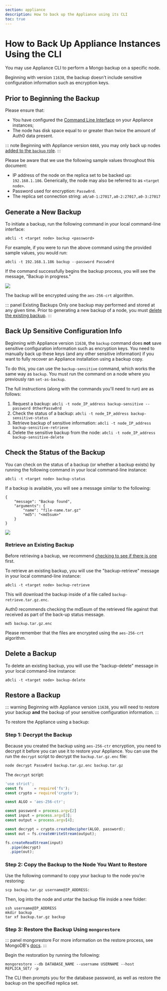 ```yaml
---
section: appliance
description: How to back up the Appliance using its CLI
toc: true
---
```


# How to Back Up Appliance Instances Using the CLI

You may use Appliance CLI to perform a Mongo backup on a specific node.

Beginning with version `11638`, the backup doesn't include sensitive configuration information such as encryption keys.

## Prior to Beginning the Backup

Please ensure that:
* You have configured the [Command Line Interface](/appliance/cli/configure-cli) on your Appliance instances;
* The node has disk space equal to or greater than twice the amount of Auth0 data present.

::: note
Beginning with Appliance version `6868`, you may only back up nodes [added to the `backup` role](/appliance/cli/adding-node-to-backup-role).
:::

Please be aware that we use the following sample values throughout this document:

* IP address of the node on the replica set to be backed up: `192.168.1.186`. Generically, the node may also be referred to as `<target node>`.
* Password used for encryption: `Passw0rd`.
* The replica set connection string: `a0/a0-1:27017,a0-2:27017,a0-3:27017`

## Generate a New Backup

To initiate a backup, run the following command in your local command-line interface:

`a0cli -t <target node> backup <password>`

For example, if you were to run the above command using the provided sample values, you would run:

`a0cli -t 192.168.1.186 backup --password Passw0rd`

If the command successfully begins the backup process, you will see the message, "Backup in progress."

![](/media/articles/appliance/cli/backup-in-progress.png)

The backup will be encrypted using the `aes-256-crt` algorithm.

::: panel Existing Backups
Only one backup may performed and stored at any given time. Prior to generating a new backup of a node, you must [delete the existing backup](#deleting-the-backup).
:::

## Back Up Sensitive Configuration Info

Beginning with Appliance version `11638`, the `backup` command does **not** save sensitive configuration information such as encryption keys. You need to manually back up these keys (and any other sensitive information) if you want to fully recover an Appliance installation using a backup copy.

To do this, you can use the `backup-sensitive` command, which works the same way as `backup`. You must run the command on a node where you previously ran `set-as-backup`.

The full instructions (along with the commands you'll need to run) are as follows:

1. Request a backup: `a0cli -t node_IP_address backup-sensitive --password 0therPassw0rd`
2. Check the status of a backup: `a0cli -t node_IP_address backup-sensitive-status`
3. Retrieve backup of sensitive information: `a0cli -t node_IP_address backup-sensitive-retrieve`
4. Delete the sensitive backup from the node: `a0cli -t node_IP_address backup-sensitive-delete`

## Check the Status of the Backup

You can check on the status of a backup (or whether a backup exists) by running the following command in your local command-line instance:

`a0cli -t <target node> backup-status`

If a backup is available, you will see a message similar to the following:

```text
{
    "message": "Backup found",
    "arguments": {
        "name": "file-name.tar.gz"
        "md5": "<md5sum>"
    }
}
```

![](/media/articles/appliance/cli/backup-available.png)

### Retrieve an Existing Backup

Before retrieving a backup, we recommend [checking to see if there is one](#checking-the-status-of-the-backup) first.

To retrieve an existing backup, you will use the "backup-retrieve" message in your local command-line instance:

`a0cli -t <target node> backup-retrieve`

This will download the backup inside of a file called `backup-retrieve.tar.gz.enc`.

Auth0 recommends checking the md5sum of the retrieved file against that received as part of the back-up status message.

```text
md5 backup.tar.gz.enc
```

Please remember that the files are encrypted using the `aes-256-crt` algorithm.

## Delete a Backup

To delete an existing backup, you will use the "backup-delete" message in your local command-line instance:

`a0cli -t <target node> backup-delete`

## Restore a Backup

::: warning
Beginning with Appliance version `11638`, you will need to restore your backup **and** the backup of your sensitive configuration information.
:::

To restore the Appliance using a backup:

### Step 1: Decrypt the Backup

Because you created the backup using `aes-256-ctr` encryption, you need to decrypt it before you can use it to restore your Appliance. You can use the run the `decrypt` script to decrypt the `backup.tar.gz.enc` file:

`node decrypt Passw0rd backup.tar.gz.enc backup.tar.gz`

The `decrypt` script:

```js
'use strict';
const fs     = require('fs');
const crypto = require('crypto');

const ALGO = 'aes-256-ctr';

const password = process.argv[2]
const input = process.argv[3];
const output = process.argv[4];

const decrypt = crypto.createDecipher(ALGO, password);
const out = fs.createWriteStream(output);

fs.createReadStream(input)
  .pipe(decrypt)
  .pipe(out);
```

### Step 2: Copy the Backup to the Node You Want to Restore

Use the following command to copy your backup to the node you're restoring:

`scp backup.tar.gz username@IP_ADDRESS:`

Then, log into the node and untar the backup file inside a new folder:

```text
ssh username@IP_ADDRESS
mkdir backup
tar xf backup.tar.gz backup
```

### Step 3: Restore the Backup Using `mongorestore`

::: panel mongorestore
For more information on the restore process, see MongoDB's [docs](https://docs.mongodb.org/manual/reference/program/mongorestore/).
:::

Begin the restoration by running the following:

`mongorestore --db DATABASE_NAME --username USERNAME --host REPLICA_SET/ -p`

The CLI then prompts you for the database password, as well as restore the backup on the specified replica set.
